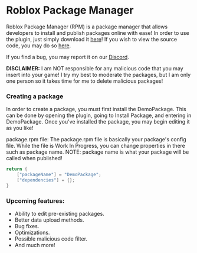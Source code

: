 # Roblox Package Manager
Roblox Package Manager (RPM) is a package manager that allows developers to install and publish packages online with ease!
In order to use the plugin, just simply download it [here](https://www.roblox.com/library/7554839261/RPM-Roblox-Package-Manager)!
If you wish to view the source code, you may do so [here](https://github.com/Madonox/Roblox-RPM).

If you find a bug, you may report it on our [Discord](https://discord.gg/9uZYfJEYxV).

**DISCLAIMER:**
I am NOT responsible for any malicious code that you may insert into your game!  I try my best to moderate the packages, but I am only one person so it takes time for me to delete malicious packages!

### Creating a package

In order to create a package, you must first install the DemoPackage.  This can be done by opening the plugin, going to Install Package, and entering in DemoPackage.
Once you've installed the package, you may begin editing it as you like!

package.rpm file:
The package.rpm file is basically your package's config file.  While the file is Work In Progress, you can change properties in there such as package name.
NOTE: package name is what your package will be called when published!
```lua
return {
	["packageName"] = "DemoPackage";
	["dependencies"] = {};
}
```

### Upcoming features:
- Ability to edit pre-existing packages.
- Better data upload methods.
- Bug fixes.
- Optimizations.
- Possible malicious code filter.
- And much more!
